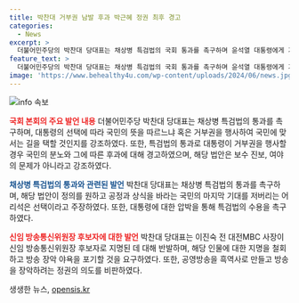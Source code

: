 ```yaml
---
title: 박찬대 거부권 남발 후과 박근혜 정권 최후 경고
categories:
  - News
excerpt: >
  더불어민주당의 박찬대 당대표는 채상병 특검법의 국회 통과를 촉구하며 윤석열 대통령에게 거부권 행사 여부가 국민의 선택에 달렸다고 밝혔다. 또한, 특검법이 통과되면 대통령에 대한 거부권 행사를 건의할 것이라고 언급했으며, 방송통신위원장 후보자인 이진숙 전 대전MBC 사장에 대한 우려도 피력했다. 그는 이진숙의 지명을 철회하고 방송 장악 야욕을 포기할 것을 촉구했다.
feature_text: >
  더불어민주당의 박찬대 당대표는 채상병 특검법의 국회 통과를 촉구하며 윤석열 대통령에게 거부권 행사 여부가 국민의 선택에 달렸다고 밝혔다. 또한, 특검법이 통과되면 대통령에 대한 거부권 행사를 건의할 것이라고 언급했으며, 방송통신위원장 후보자인 이진숙 전 대전MBC 사장에 대한 우려도 피력했다. 그는 이진숙의 지명을 철회하고 방송 장악 야욕을 포기할 것을 촉구했다.
image: 'https://www.behealthy4u.com/wp-content/uploads/2024/06/news.jpg'
---
```


<p><img src="https://www.behealthy4u.com/wp-content/uploads/2024/06/news.jpg" alt="info 속보" /></p>

<p><b><span style="color: #ee2323;">국회 본회의 주요 발언 내용</span></b>
더불어민주당 박찬대 당대표는 채상병 특검법의 통과를 촉구하며, 대통령의 선택에 따라 국민의 뜻을 따르느냐 혹은 거부권을 행사하여 국민에 맞서는 길을 택할 것인지를 강조하였다. 또한, 특검법의 통과로 대통령이 거부권을 행사할 경우 국민의 분노와 그에 따른 후과에 대해 경고하였으며, 해당 법안은 보수 진보, 여야의 문제가 아니라고 강조하였다.</p>

<p><b><span style="color: #1a5490;">채상병 특검법의 통과와 관련된 발언</span></b>
박찬대 당대표는 채상병 특검법의 통과를 촉구하며, 해당 법안이 정의를 원하고 공정과 상식을 바라는 국민의 마지막 기대를 저버리는 어리석은 선택이라고 주장하였다. 또한, 대통령에 대한 압박을 통해 특검법의 수용을 촉구하였다.</p>

<p><b><span style="color: #ee2323;">신임 방송통신위원장 후보자에 대한 발언</span></b>
박찬대 당대표는 이진숙 전 대전MBC 사장이 신임 방송통신위원장 후보자로 지명된 데 대해 반발하며, 해당 인물에 대한 지명을 철회하고 방송 장악 야욕을 포기할 것을 요구하였다. 또한, 공영방송을 흑역사로 만들고 방송을 장악하려는 정권의 의도를 비판하였다.</p>
생생한 뉴스, <a href="https://opensis.kr" rel="dofollow">opensis.kr</a>


